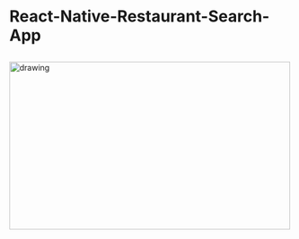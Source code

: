 # React-Native-Restaurant-Search-App

## 

<img href="https://github.com/fabriciocunhauk/React-Native-Restaurant-Search-App/blob/master/images/Capture.PNG?raw=true" alt="drawing" width="500" height="300"/>
